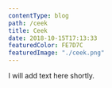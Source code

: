 ```yaml
---
contentType: blog
path: /ceek
title: Ceek
date: 2018-10-15T17:13:33
featuredColor: FE7D7C
featuredImage: "./ceek.png"
---
```

I will add text here shortly.